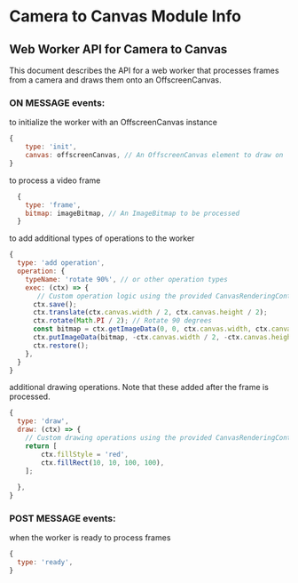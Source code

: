 # Camera to Canvas Module Info

## Web Worker API for Camera to Canvas
This document describes the API for a web worker that processes frames from a camera and draws them onto an OffscreenCanvas.

### ON MESSAGE events:

to initialize the worker with an OffscreenCanvas instance
```js
{
    type: 'init',
    canvas: offscreenCanvas, // An OffscreenCanvas element to draw on
}
```

to process a video frame
```js
  {
    type: 'frame',
    bitmap: imageBitmap, // An ImageBitmap to be processed
  }
```

to add additional types of operations to the worker 
```js
{
  type: 'add operation',
  operation: {
    typeName: 'rotate 90%', // or other operation types
    exec: (ctx) => {
       // Custom operation logic using the provided CanvasRenderingContext2D
      ctx.save();
      ctx.translate(ctx.canvas.width / 2, ctx.canvas.height / 2);
      ctx.rotate(Math.PI / 2); // Rotate 90 degrees
      const bitmap = ctx.getImageData(0, 0, ctx.canvas.width, ctx.canvas.height);
      ctx.putImageData(bitmap, -ctx.canvas.width / 2, -ctx.canvas.height / 2);
      ctx.restore();
    },
  }
}
```

additional drawing operations. Note that these added after the frame is processed. 
```js
{
  type: 'draw',
  draw: (ctx) => {
    // Custom drawing operations using the provided CanvasRenderingContext2D
    return [
        ctx.fillStyle = 'red',
        ctx.fillRect(10, 10, 100, 100),
    ];
    
  },
}
```
  
### POST MESSAGE events:
when the worker is ready to process frames
```js
{    
  type: 'ready',
}
```